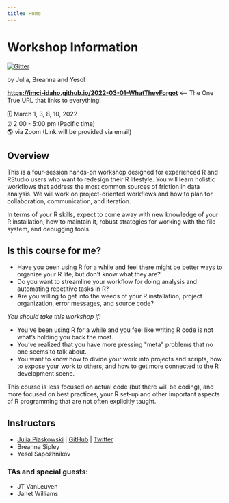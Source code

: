 ```yaml
---
title: Home
---
```


# Workshop Information


[![Gitter](https://badges.gitter.im/what-they-forgot/wtf-2020-rsc.svg)](https://gitter.im/Idaho-ag-stats/2022-what-they-forgot-workshop#)

by Julia, Breanna and Yesol

**https://imci-idaho.github.io/2022-03-01-WhatTheyForgot** <-- The One True URL that links to everything!

:spiral_calendar: March 1, 3, 8, 10, 2022   
:alarm_clock: 2:00 - 5:00 pm (Pacific time)  
:earth_americas: via Zoom (Link will be provided via email)  

## Overview

This is a four-session hands-on workshop designed for experienced R and RStudio users who want to redesign their R lifestyle. You will learn holistic workflows that address the most common sources of friction in data analysis. We will work on project-oriented workflows and how to plan for collaboration, communication, and iteration.

In terms of your R skills, expect to come away with new knowledge of your R installation, how to maintain it, robust strategies for working with the file system, and  debugging tools.

## Is this course for me?

* Have you been using R for a while and feel there might be better ways to organize your R life, but don't know what they are?
* Do you want to streamline your workflow for doing analysis and automating repetitive tasks in R?
* Are you willing to get into the weeds of your R installation, project organization, error messages, and source code?

*You should take this workshop if:*

* You've been using R for a while and you feel like writing R code is not what’s holding you back the most.   
* You’ve realized that you have more pressing "meta" problems that no one seems to talk about.   
* You want to know how to divide your work into projects and scripts, how to expose your work to others, and how to get more connected to the R development scene.  

This course is less focused on actual code (but there will be coding), and more focused on best practices, your R set-up and other important aspects of R programming that are not often explicitly taught.  

## Instructors

* [Julia Piaskowski](https://jpiaskowski.gitlab.io/) | [GitHub](https://github.com/jpiaskowski) | [Twitter](https://twitter.com/SeedsAndBreeds)
* Breanna Sipley
* Yesol Sapozhnikov
  
### TAs and special guests: 

* JT VanLeuven
* Janet Williams
